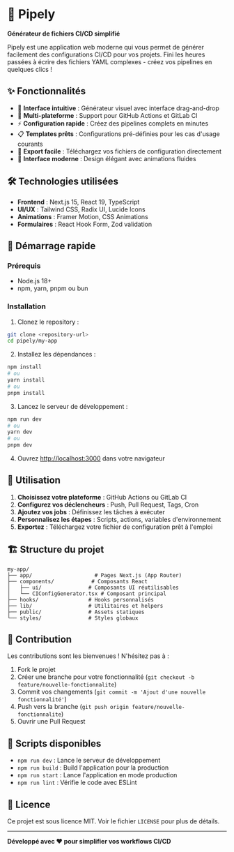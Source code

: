 # 🚀 Pipely

**Générateur de fichiers CI/CD simplifié**

Pipely est une application web moderne qui vous permet de générer facilement des configurations CI/CD pour vos projets. Fini les heures passées à écrire des fichiers YAML complexes - créez vos pipelines en quelques clics !

## ✨ Fonctionnalités

- 🔧 **Interface intuitive** : Générateur visuel avec interface drag-and-drop
- 🎯 **Multi-plateforme** : Support pour GitHub Actions et GitLab CI
- ⚡ **Configuration rapide** : Créez des pipelines complets en minutes
- 📋 **Templates prêts** : Configurations pré-définies pour les cas d'usage courants
- 💾 **Export facile** : Téléchargez vos fichiers de configuration directement
- 🎨 **Interface moderne** : Design élégant avec animations fluides

## 🛠️ Technologies utilisées

- **Frontend** : Next.js 15, React 19, TypeScript
- **UI/UX** : Tailwind CSS, Radix UI, Lucide Icons
- **Animations** : Framer Motion, CSS Animations
- **Formulaires** : React Hook Form, Zod validation

## 🚀 Démarrage rapide

### Prérequis

- Node.js 18+ 
- npm, yarn, pnpm ou bun

### Installation

1. Clonez le repository :
```bash
git clone <repository-url>
cd pipely/my-app
```

2. Installez les dépendances :
```bash
npm install
# ou
yarn install
# ou
pnpm install
```

3. Lancez le serveur de développement :
```bash
npm run dev
# ou
yarn dev
# ou
pnpm dev
```

4. Ouvrez [http://localhost:3000](http://localhost:3000) dans votre navigateur

## 📖 Utilisation

1. **Choisissez votre plateforme** : GitHub Actions ou GitLab CI
2. **Configurez vos déclencheurs** : Push, Pull Request, Tags, Cron
3. **Ajoutez vos jobs** : Définissez les tâches à exécuter
4. **Personnalisez les étapes** : Scripts, actions, variables d'environnement
5. **Exportez** : Téléchargez votre fichier de configuration prêt à l'emploi

## 🏗️ Structure du projet

```
my-app/
├── app/                    # Pages Next.js (App Router)
├── components/            # Composants React
│   ├── ui/               # Composants UI réutilisables
│   └── CIConfigGenerator.tsx # Composant principal
├── hooks/                # Hooks personnalisés
├── lib/                  # Utilitaires et helpers
├── public/               # Assets statiques
└── styles/               # Styles globaux
```

## 🤝 Contribution

Les contributions sont les bienvenues ! N'hésitez pas à :

1. Fork le projet
2. Créer une branche pour votre fonctionnalité (`git checkout -b feature/nouvelle-fonctionnalite`)
3. Commit vos changements (`git commit -m 'Ajout d'une nouvelle fonctionnalité'`)
4. Push vers la branche (`git push origin feature/nouvelle-fonctionnalite`)
5. Ouvrir une Pull Request

## 📝 Scripts disponibles

- `npm run dev` : Lance le serveur de développement
- `npm run build` : Build l'application pour la production
- `npm run start` : Lance l'application en mode production
- `npm run lint` : Vérifie le code avec ESLint

## 📄 Licence

Ce projet est sous licence MIT. Voir le fichier `LICENSE` pour plus de détails.

---

**Développé avec ❤️ pour simplifier vos workflows CI/CD**
